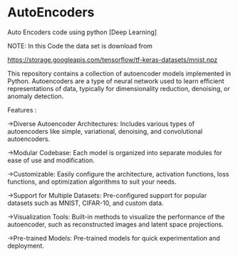 # AutoEncoders
 Auto Encoders code using python [Deep Learning]

 NOTE: In this Code the data set is download from 

 https://storage.googleapis.com/tensorflow/tf-keras-datasets/mnist.npz


This repository contains a collection of autoencoder models implemented in Python. Autoencoders are a type of neural network used to learn efficient representations of data, typically for dimensionality reduction, denoising, or anomaly detection.

Features :

->Diverse Autoencoder Architectures: Includes various types of autoencoders like simple, variational, denoising, and convolutional autoencoders.

->Modular Codebase: Each model is organized into separate modules for ease of use and modification.

->Customizable: Easily configure the architecture, activation functions, loss functions, and optimization algorithms to suit your needs.

->Support for Multiple Datasets: Pre-configured support for popular datasets such as MNIST, CIFAR-10, and custom data.

->Visualization Tools: Built-in methods to visualize the performance of the autoencoder, such as reconstructed images and latent space projections.

->Pre-trained Models: Pre-trained models for quick experimentation and deployment.
